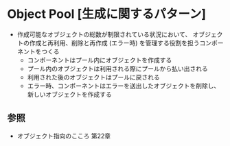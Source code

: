 # Object Pool [生成に関するパターン]
- 作成可能なオブジェクトの総数が制限されている状況において、
  オブジェクトの作成と再利用、削除と再作成 (エラー時) を管理する役割を担うコンポーネントをつくる
  - コンポーネントはプール内にオブジェクトを作成する
  - プール内のオブジェクトは利用される際にプールから払い出される
  - 利用された後のオブジェクトはプールに戻される
  - エラー時、コンポーネントはエラーを送出したオブジェクトを削除し、新しいオブジェクトを作成する

## 参照
- オブジェクト指向のこころ 第22章
